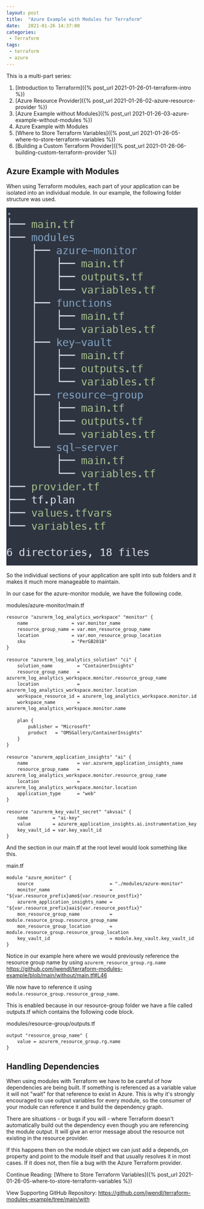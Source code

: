```yaml
---
layout: post
title:  "Azure Example with Modules for Terraform"
date:   2021-01-26 14:37:00
categories:
 - Terraform
tags:
 - terraform
 - azure
---
```

This is a multi-part series:
1. [Introduction to Terraform]({% post_url 2021-01-26-01-terraform-intro %})
1. [Azure Resource Provider]({% post_url 2021-01-26-02-azure-resource-provider %})
1. [Azure Example without Modules]({% post_url 2021-01-26-03-azure-example-without-modules %})
1. Azure Example with Modules
1. [Where to Store Terraform Variables]({% post_url 2021-01-26-05-where-to-store-terraform-variables %})
1. [Building a Custom Terraform Provider]({% post_url 2021-01-26-06-building-custom-terraform-provider %})

## Azure Example with Modules

When using Terraform modules, each part of your application can be isolated into an individual module. In our example, the following folder structure was used.

![Terraform Module Structure](/images/posts/TerraformModuleStructure.png)

So the individual sections of your application are split into sub folders and it makes it much more manageable to maintain.

In our case for the azure-monitor module, we have the following code.

modules/azure-monitor/main.tf

``` hcl
resource "azurerm_log_analytics_workspace" "monitor" {
    name                = var.monitor_name
    resource_group_name = var.mon_resource_group_name
    location            = var.mon_resource_group_location
    sku                 = "PerGB2018"
}

resource "azurerm_log_analytics_solution" "ci" {
    solution_name         = "ContainerInsights"
    resource_group_name   = azurerm_log_analytics_workspace.monitor.resource_group_name
    location              = azurerm_log_analytics_workspace.monitor.location
    workspace_resource_id = azurerm_log_analytics_workspace.monitor.id
    workspace_name        = azurerm_log_analytics_workspace.monitor.name

    plan {
        publisher = "Microsoft"
        product   = "OMSGallery/ContainerInsights"
    }
}

resource "azurerm_application_insights" "ai" {
    name                  = var.azurerm_application_insights_name
    resource_group_name   = azurerm_log_analytics_workspace.monitor.resource_group_name
    location              = azurerm_log_analytics_workspace.monitor.location
    application_type      = "web"
}

resource "azurerm_key_vault_secret" "akvsai" {
    name         = "ai-key"
    value        = azurerm_application_insights.ai.instrumentation_key
    key_vault_id = var.key_vault_id
}
```

And the section in our main.tf at the root level would look something like this.

main.tf

``` hcl
module "azure_monitor" {
    source                            = "./modules/azure-monitor"
    monitor_name                      = "${var.resource_prefix}amo${var.resource_postfix}"
    azurerm_application_insights_name = "${var.resource_prefix}aai${var.resource_postfix}"
    mon_resource_group_name           = module.resource_group.resource_group_name
    mon_resource_group_location       = module.resource_group.resource_group_location
    key_vault_id                      = module.key_vault.key_vault_id
}
```

Notice in our example here where we would previously reference the resource group name by using ``` azurerm_resource_group.rg.name ``` <https://github.com/jwendl/terraform-modules-example/blob/main/without/main.tf#L46>

We now have to reference it using ``` module.resource_group.resource_group_name ```.

This is enabled because in our resource-group folder we have a file called outputs.tf which contains the following code block.

modules/resource-group/outputs.tf

``` hcl
output "resource_group_name" {
    value = azurerm_resource_group.rg.name
}
```

## Handling Dependencies

When using modules with Terraform we have to be careful of how dependencies are being built. If something is referenced as a variable value it will not "wait" for that reference to exist in Azure. This is why it's strongly encouraged to use output variables for every module, so the consumer of your module can reference it and build the dependency graph.

There are situations - or bugs if you will - where Terraform doesn't automatically build out the dependency even though you are referencing the module output. It will give an error message about the resource not existing in the resource provider. 

If this happens then on the module object we can just add a depends_on property and point to the module itself and that usually resolves it in most cases. If it does not, then file a bug with the Azure Terraform provider.

Continue Reading: [Where to Store Terraform Variables]({% post_url 2021-01-26-05-where-to-store-terraform-variables %})

View Supporting GitHub Repository: <https://github.com/jwendl/terraform-modules-example/tree/main/with>

